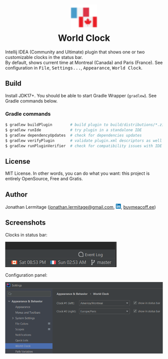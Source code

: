 <h1 align="center">
    <a href="https://plugins.jetbrains.com/plugin/11058-extra-icons">
      <img src="./src/main/resources/META-INF/pluginIcon.svg" width="84" height="84" alt="logo"/>
    </a><br/>
    World Clock
</h1>

Intellij IDEA (Community and Ultimate) plugin that shows one or two customizable clocks in the status bar.  
By default, shows current time at Montreal (Canada) and Paris (France). See configuration in <kbd>File</kbd>, <kbd>Settings...</kbd>, <kbd>Appearance</kbd>, <kbd>World Clock</kbd>.

## Build

Install JDK17+. You should be able to start Gradle Wrapper (`gradlew`). See Gradle commands below.

### Gradle commands

```bash
$ gradlew buildPlugin        # build plugin to build/distributions/*.zip
$ gradlew runIde             # try plugin in a standalone IDE
$ gradlew dependencyUpdates  # check for dependencies updates
$ gradlew verifyPlugin       # validate plugin.xml descriptors as well as plugin's archive structure
$ gradlew runPluginVerifier  # check for compatibility issues with IDE
```

## License

MIT License. In other words, you can do what you want: this project is entirely OpenSource, Free and Gratis.

## Author

Jonathan Lermitage (<jonathan.lermitage@gmail.com>, [![linkedin](misc/linkedin_profile_badge.png)](https://www.linkedin.com/in/jonathan-lermitage-092711142/), [buymeacoff.ee](https://buymeacoff.ee/jlermitage))

## Screenshots

Clocks in status bar:

![clocks](misc/statusbar.png)

Configuration panel:

![clocks](misc/config.png)
